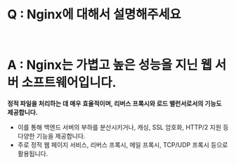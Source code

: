 # Q : Nginx에 대해서 설명해주세요

<br />

# A : Nginx는 가볍고 높은 성능을 지닌 웹 서버 소프트웨어입니다.

**정적 파일을 처리하는 데 매우 효율적이며, 리버스 프록시와 로드 밸런서로서의 기능도 제공합니다.**

- 이를 통해 백엔드 서버의 부하를 분산시키거나, 캐싱, SSL 암호화, HTTP/2 지원 등 다양한 기능을 제공합니다.
- 주로 정적 웹 페이지 서비스, 리버스 프록시, 메일 프록시, TCP/UDP 프록시 등으로 활용됩니다.
